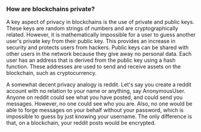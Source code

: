 ### How are blockchains private?
A key aspect of privacy in blockchains is the use of private and public keys. These keys are random strings of numbers and are cryptographically related. However, it is mathematically impossible for a user to guess another user's private key from their public key. This provides an increase in security and protects users from hackers. Public keys can be shared with other users in the network because they give away no personal data. Each user has an address that is derived from the public key using a hash function. These addresses are used to send and receive assets on the blockchain, such as cryptocurrency.

A somewhat decent privacy analogy is reddit. Let's say you create a reddit account with no relation to your name or anything, say AnonymousUser. Anyone on reddit could see what you have posted, and could send you messages. However, no one could see who you are. Also, no one would be able to forge messages on your behalf without your password, which is impossible to guess by just knowing your username. The only difference is that, on a blockchain, your reddit posts would be encrypted.